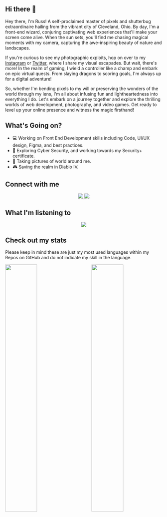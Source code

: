 ## Hi there 👋
Hey there, I'm Russ! A self-proclaimed master of pixels and shutterbug extraordinaire hailing from the vibrant city of Cleveland, Ohio. By day, I'm a front-end wizard, conjuring captivating web experiences that'll make your screen come alive. When the sun sets, you'll find me chasing magical moments with my camera, capturing the awe-inspiring beauty of nature and landscapes.

If you're curious to see my photographic exploits, hop on over to my [Instagram](www.instagram.com/snapsbyrp) or [Twitter](www.twitter.com/snapsbyrp86), where I share my visual escapades. But wait, there's more! In the realm of gaming, I wield a controller like a champ and embark on epic virtual quests. From slaying dragons to scoring goals, I'm always up for a digital adventure!

So, whether I'm bending pixels to my will or preserving the wonders of the world through my lens, I'm all about infusing fun and lightheartedness into everything I do. Let's embark on a journey together and explore the thrilling worlds of web development, photography, and video games. Get ready to level up your online presence and witness the magic firsthand!

## What's Going on?
- 💻 Working on Front End Development skills including Code, UI/UX design, Figma, and best practices.
- 🔐 Exploring Cyber Security, and working towards my Security+ certificate.
- 📸 Taking pictures of world around me.
- 🎮 Saving the realm in Diablo IV.

## Connect with me
<p align='center'>
  <a href="http://twitter.com/russintech">
    <img src="https://img.shields.io/static/v1?label=Twitter&message=RussInTech&color=blue&style=for-the-badge&logo=twitter&logoColor=white" />
  </a>
  <a href="https://www.linkedin.com/in/russ-perry-22b638a8/">
    <img src="https://img.shields.io/static/v1?label=LinkedIn&message=Russ%20Perry&color=0072b1&style=for-the-badge&logo=linkedin&logoColor=white" />
  </a>
</p>

## What I'm listening to
<p align="center">
  <a href="https://open.spotify.com/user/1227273073">
    <img src="https://novatorem-pi-six.vercel.app/api/spotify"/>
  </a>
</p>
<!-- If you are interested in adding this to this your profile, check out this repo: https://github.com/novatorem/novatorem -->

## Check out my stats
<p>Please keep in mind these are just my most used languages within my Repos on GitHub and do not indicate my skill in the language.</p>
<!-- <p align='center'><img src='https://komarev.com/ghpvc/?username=rperry99' /></p> -->
<a href='https://github.com/rperry99'>
  <img align='left' width='45%' src='https://github-readme-stats.vercel.app/api/top-langs/?username=rperry99&theme=merko&layout=compact&hide=python,powershell'>
</a>
<a href='https://github.com/rperry99'>
  <img align='right' width='45%' src='https://github-readme-stats.vercel.app/api?username=rperry99&theme=merko&show_icons=true'>
</a>

<!--
**rperry99/rperry99** is a ✨ _special_ ✨ repository because its `README.md` (this file) appears on your GitHub profile.

Here are some ideas to get you started:



- 👯 I’m looking to collaborate on ...
- 🤔 I’m looking for help with ...
- 💬 Ask me about ...
- 📫 How to reach me: ...
- 😄 Pronouns: ...
- ⚡ Fun fact: ...
-->
